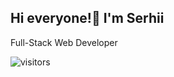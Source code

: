 ## Hi everyone!👋 I'm Serhii
Full-Stack Web Developer

![visitors](https://visitor-badge.glitch.me/badge?page_id=page.id&left_color=green&right_color=red)
<!--
**ITStupak/ITStupak** is a ✨ _special_ ✨ repository because its `README.md` (this file) appears on your GitHub profile.

Here are some ideas to get you started:

- 🔭 I’m currently working on ...
- 🌱 I’m currently learning ...
- 👯 I’m looking to collaborate on ...
- 🤔 I’m looking for help with ...
- 💬 Ask me about ...
- 📫 How to reach me: ...
- 😄 Pronouns: ...
- ⚡ Fun fact: ...
-->
